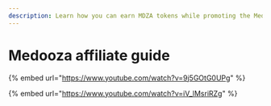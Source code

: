 ```yaml
---
description: Learn how you can earn MDZA tokens while promoting the Medooza project
---
```


# Medooza affiliate guide

{% embed url="https://www.youtube.com/watch?v=9j5GOtG0UPg" %}

{% embed url="https://www.youtube.com/watch?v=iV_lMsriRZg" %}
